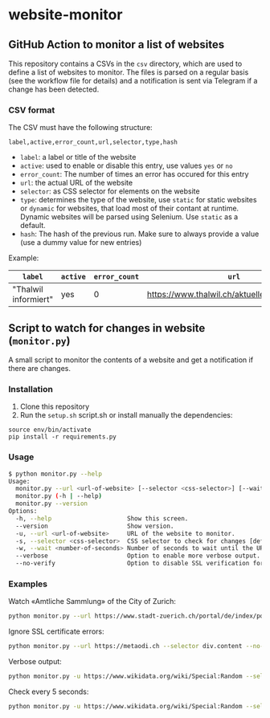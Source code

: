 website-monitor
===============

## GitHub Action to monitor a list of websites

This repository contains a CSVs in the `csv` directory, which are used to define a list of websites to monitor.
The files is parsed on a regular basis (see the workflow file for details) and a notification is sent via Telegram if a change has been detected.

### CSV format

The CSV must have the following structure:

```
label,active,error_count,url,selector,type,hash
```

* `label`: a label or title of the website
* `active`: used to enable or disable this entry, use values `yes` or `no`
* `error_count`: The number of times an error has occured for this entry
* `url`: the actual URL of the website
* `selector`: as CSS selector for elements on the website
* `type`: determines the type of the website, use `static` for static websites or `dynamic` for websites, that load most of their contant at runtime. Dynamic websites will be parsed using Selenium. Use `static` as a default.
* `hash`: The hash of the previous run. Make sure to always provide a value (use a dummy value for new entries)

Example:

| `label`              | `active` | `error_count` | `url`                                         | `selector`       | `type` | `hash`                                                           |
|----------------------|----------|---------------|-----------------------------------------------|------------------|--------|------------------------------------------------------------------|
| "Thalwil informiert" | yes      | 0             | https://www.thalwil.ch/aktuellesinformationen | #informationList | static | db60b21849b715eb4c12d75f285d460de6dfbc17b9429f8f0bfcc78fca76cb2e |

## Script to watch for changes in website (`monitor.py`)
A small script to monitor the contents of a website and get a notification if there are changes.

### Installation

1. Clone this repository
1. Run the `setup.sh` script.sh or install manually the dependencies:

```
source env/bin/activate
pip install -r requirements.py
``` 

### Usage

```bash
$ python monitor.py --help
Usage:
  monitor.py --url <url-of-website> [--selector <css-selector>] [--wait <number-of-seconds>] [--verbose] [--no-verify]
  monitor.py (-h | --help)
  monitor.py --version
Options:
  -h, --help                     Show this screen.
  --version                      Show version.
  -u, --url <url-of-website>     URL of the website to monitor.
  -s, --selector <css-selector>  CSS selector to check for changes [default: body].
  -w, --wait <number-of-seconds> Number of seconds to wait until the URL is checked again [default: 30].
  --verbose                      Option to enable more verbose output.
  --no-verify                    Option to disable SSL verification for requests.
```

### Examples

Watch «Amtliche Sammlung» of the City of Zurich:
```bash
python monitor.py --url https://www.stadt-zuerich.ch/portal/de/index/politik_u_recht/amtliche_sammlung.html --selector .mod_newsteaser
```

Ignore SSL certificate errors:
```bash
python monitor.py --url https://metaodi.ch --selector div.content --no-verify
```

Verbose output:
```bash
python monitor.py -u https://www.wikidata.org/wiki/Special:Random --selector span.wikibase-title-label --verbose
```

Check every 5 seconds:
```bash
python monitor.py -u https://www.wikidata.org/wiki/Special:Random --selector span.wikibase-title-label --wait 5
```
